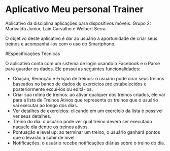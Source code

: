 Aplicativo Meu personal Trainer
================

Aplicativo da disciplina aplicações para dispositivos móveis.
Grupo 2: Marivaldo Junior, Lain Carvalho e Welbert Serra.

O objetivo deste aplicativo é dar ao usuário a aportunidade de criar seus treinos e acompanhá-los com o uso do Smartphone.

#Especificações Técnicas

O aplicativo conta com um sistema de login usando o Facebook e o Parse para guardar os dados. Ele possui as seguintes funcionalidades:

* Criação, Remoção e Edição de treinos: o usuário pode criar seus treinos baseados no banco de dados de exercícios pré estabelecidos e posteriormente excuí-los ou editá-los.
* Criar sua rotina de treinos: ao ativar qualquer dos treinos criados, ele vai para a lista de Treinos Ativos que representa os treinos que o usuário vai executar ao longo dos dias.
* Ver detalhes de exercícios: clicando em um exercício da lista é possível ver seus detalhes.
* Treino do dia: o usuário pode ver qual treino deverá ser executado naquele dia dentre os treinos ativos.
* Pontuação e level up: ao terminar um treino, o usuário ganhará pontos que o levarão a subir de nível.
* Notificações: o usuário recebe notificações diárias sobre o treino do dia.

